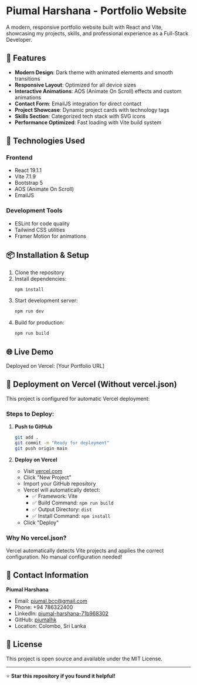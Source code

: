 # Piumal Harshana - Portfolio Website

A modern, responsive portfolio website built with React and Vite, showcasing my projects, skills, and professional experience as a Full-Stack Developer.

## 🌟 Features

- **Modern Design**: Dark theme with animated elements and smooth transitions
- **Responsive Layout**: Optimized for all device sizes
- **Interactive Animations**: AOS (Animate On Scroll) effects and custom animations
- **Contact Form**: EmailJS integration for direct contact
- **Project Showcase**: Dynamic project cards with technology tags
- **Skills Section**: Categorized tech stack with SVG icons
- **Performance Optimized**: Fast loading with Vite build system

## 🚀 Technologies Used

### Frontend

- React 19.1.1
- Vite 7.1.9
- Bootstrap 5
- AOS (Animate On Scroll)
- EmailJS

### Development Tools

- ESLint for code quality
- Tailwind CSS utilities
- Framer Motion for animations

## 📦 Installation & Setup

1. Clone the repository
2. Install dependencies:
   ```bash
   npm install
   ```
3. Start development server:
   ```bash
   npm run dev
   ```
4. Build for production:
   ```bash
   npm run build
   ```

## 🌐 Live Demo

Deployed on Vercel: [Your Portfolio URL]

## 🚀 Deployment on Vercel (Without vercel.json)

This project is configured for automatic Vercel deployment:

### Steps to Deploy:

1. **Push to GitHub**

   ```bash
   git add .
   git commit -m "Ready for deployment"
   git push origin main
   ```

2. **Deploy on Vercel**
   - Visit [vercel.com](https://vercel.com)
   - Click "New Project"
   - Import your GitHub repository
   - Vercel will automatically detect:
     - ✅ Framework: Vite
     - ✅ Build Command: `npm run build`
     - ✅ Output Directory: `dist`
     - ✅ Install Command: `npm install`
   - Click "Deploy"

### Why No vercel.json?

Vercel automatically detects Vite projects and applies the correct configuration. No manual configuration needed!

## 📧 Contact Information

**Piumal Harshana**

- Email: piumal.bcc@gmail.com
- Phone: +94 786322400
- LinkedIn: [piumal-harshana-71b968302](https://linkedin.com/in/piumal-harshana-71b968302)
- GitHub: [piumalhk](https://github.com/piumalhk)
- Location: Colombo, Sri Lanka

## 📄 License

This project is open source and available under the MIT License.

---

⭐ **Star this repository if you found it helpful!**
